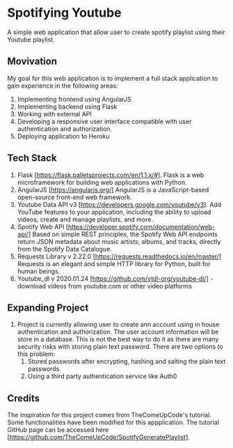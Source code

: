 # Spotifying Youtube

A simple web application that allow user to create spotify playlist using their Youtube playlist. 

## Movivation 
My goal for this web application is to implement a full stack application to gain experience in the following areas:
1. Implementing frontend using AngularJS
2. Implementing backend using Flask 
3. Working with external API 
4. Developing a responsive user interface compatible with user authentication and authorization. 
5. Deploying application to Heroku 

## Tech Stack 
1. Flask [https://flask.palletsprojects.com/en/1.1.x/#]. Flask is a web microframework for building web applications with Python. 
2. AngularJS [https://angularjs.org/] AngularJS is a JavaScript-based open-source front-end web framework.
3. Youtube Data API v3 [https://developers.google.com/youtube/v3]. Add YouTube features to your application, including the ability to upload videos, create and manage playlists, and more.
4. Spotify Web API [https://developer.spotify.com/documentation/web-api/] Based on simple REST principles, the Spotify Web API endpoints return JSON metadata about music artists, albums, and tracks, directly from the Spotify Data Catalogue.
5. Requests Library v 2.22.0 [https://requests.readthedocs.io/en/master/] Requests is an elegant and simple HTTP library for Python, built for human beings.
6. Youtube_dl v 2020.01.24 [https://github.com/ytdl-org/youtube-dl/] - download videos from youtube.com or other video platforms

## Expanding Project

1. Project is currently allowing user to create ann account using in house authentication and authorization. The user account information will be store in a database. This is not the best way to do it as there are many security risks with storing plain text password. There are two options to this problem:
    1. Stored passwords after encrypting, hashing and salting the plain text passwords
    2. Using a third party authentication service like Auth0 

## Credits 
The inspiration for this project comes from TheComeUpCode's tutorial. Some functionalities have been modified for this appplication. The tutorial GitHub page can be accessed here [https://github.com/TheComeUpCode/SpotifyGeneratePlaylist].
